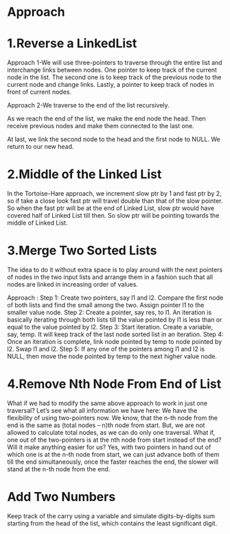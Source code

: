 # Approach


# 1.Reverse a LinkedList
Approach 1-We will use three-pointers to traverse through the entire list and interchange links between nodes. One pointer to keep track of the current node in the list. The second one is to keep track of the previous node to the current node and change links. Lastly, a pointer to keep track of nodes in front of current nodes.

Approach 2-We traverse to the end of the list recursively.

As we reach the end of the list, we make the end node the head. Then receive previous nodes and make them connected to the last one.

At last, we link the second node to the head and the first node to NULL. We return to our new head.

# 2.Middle of the Linked List
In the Tortoise-Hare approach, we increment slow ptr by 1 and fast ptr by 2, so if take a close look fast ptr will travel double than that of the slow pointer. So when the fast ptr will be at the end of Linked List, slow ptr would have covered half of Linked List till then. So slow ptr will be pointing towards the middle of Linked List.

# 3.Merge Two Sorted Lists
The idea to do it without extra space is to play around with the next pointers of nodes in the two input lists and arrange them in a fashion such that all nodes are linked in increasing order of values.

Approach :
Step 1: Create two pointers, say l1 and l2. Compare the first node of both lists and find the small among the two. Assign pointer l1 to the smaller value node.
Step 2: Create a pointer, say res, to l1. An iteration is basically iterating through both lists till the value pointed by l1 is less than or equal to the value pointed by l2.
Step 3: Start iteration. Create a variable, say, temp. It will keep track of the last node sorted list in an iteration.
Step 4: Once an iteration is complete, link node pointed by temp to node pointed by l2. Swap l1 and l2.
Step 5: If any one of the pointers among l1 and l2 is NULL, then move the node pointed by temp to the next higher value node.

# 4.Remove Nth Node From End of List
What if we had to modify the same above approach to work in just one traversal? Let’s see what all information we have here:
We have the flexibility of using two-pointers now.
We know, that the n-th node from the end is the same as (total nodes – n)th node from start.
But, we are not allowed to calculate total nodes, as we can do only one traversal.
What if, one out of the two-pointers is at the nth node from start instead of the end? Will it make anything easier for us?
Yes, with two pointers in hand out of which one is at the n-th node from start, we can just advance both of them till the end simultaneously, once the faster reaches the end, the slower will stand at the n-th node from the end.

#  Add Two Numbers
 Keep track of the carry using a variable and simulate digits-by-digits sum starting from the head of the list, which contains the least significant digit.
